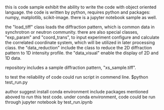 this is code sample exhibit the ability to write the code with object oriented language.
the code is written by python, requires python and packages: numpy, matplotlib, scikit-image.
there is a jupyter notebook sample as well. 

the "load_tiff" class loads the diffraction pattern, which is common data in synchrotron or neutron community.
there are also special classes, "exp_param" and "coord_trans", to input experiment configure and calculate the correlated
coordinate system, which will be utilized in later processing class.
the "data_reduction" include the class to reduce the 2D diffraction pattern to 1D intensity profile.
the "data_visual" enable the display of 2D and 1D data.

repository includes a sample diffraction pattern, "xs_sample.tiff".

to test the reliability of code could run script in commend line.
$python test_run.py

author suggest install conda environment include packages mentioned aboved to run this test code.
under conda environment, code could be run through jupyter notebook by test_run.ipynb

